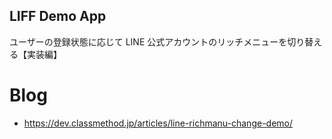 ## LIFF Demo App

ユーザーの登録状態に応じて LINE 公式アカウントのリッチメニューを切り替える【実装編】

# Blog

- https://dev.classmethod.jp/articles/line-richmanu-change-demo/
